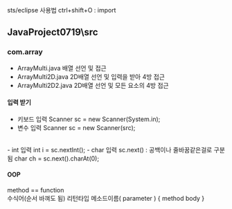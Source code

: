 sts/eclipse 사용법
ctrl+shift+O : import

## JavaProject0719\src
### com.array
- ArrayMulti.java
배열 선언 및 접근
- ArrayMulti2D.java
2D배열 선언 및 입력을 받아 4방 접근
- ArrayMulti2D2.java
2D배열 선언 및 모든 요소의 4방 접근

#### 입력 받기
- 키보드 입력
Scanner sc = new Scanner(System.in);
- 변수 입력
Scanner sc = new Scanner(src);
<br>
- int 입력
int i = sc.nextInt();
- char 입력
sc.next() : 공백이나 줄바꿈같은걸로 구분됨
char ch = sc.next().charAt(0);

#### OOP
method == function<br>
수식어(순서 바껴도 됨) 리턴타입 메소드이름( parameter ) { method body }<br>
